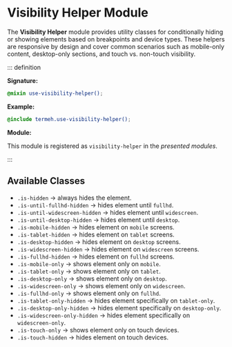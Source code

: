 # Visibility Helper Module

The **Visibility Helper** module provides utility classes for conditionally hiding or showing elements based on breakpoints and device types. These helpers are responsive by design and cover common scenarios such as mobile-only content, desktop-only sections, and touch vs. non-touch visibility.

::: definition

**Signature:**

```scss
@mixin use-visibility-helper();
```

**Example:**

```scss
@include termeh.use-visibility-helper();
```

**Module:**

This module is registered as `visibility-helper` in the _presented modules_.

:::

## Available Classes

- `.is-hidden` → always hides the element.
- `.is-until-fullhd-hidden` → hides element until `fullhd`.
- `.is-until-widescreen-hidden` → hides element until `widescreen`.
- `.is-until-desktop-hidden` → hides element until `desktop`.
- `.is-mobile-hidden` → hides element on `mobile` screens.
- `.is-tablet-hidden` → hides element on `tablet` screens.
- `.is-desktop-hidden` → hides element on `desktop` screens.
- `.is-widescreen-hidden` → hides element on `widescreen` screens.
- `.is-fullhd-hidden` → hides element on `fullhd` screens.
- `.is-mobile-only` → shows element only on `mobile`.
- `.is-tablet-only` → shows element only on `tablet`.
- `.is-desktop-only` → shows element only on `desktop`.
- `.is-widescreen-only` → shows element only on `widescreen`.
- `.is-fullhd-only` → shows element only on `fullhd`.
- `.is-tablet-only-hidden` → hides element specifically on `tablet-only`.
- `.is-desktop-only-hidden` → hides element specifically on `desktop-only`.
- `.is-widescreen-only-hidden` → hides element specifically on `widescreen-only`.
- `.is-touch-only` → shows element only on touch devices.
- `.is-touch-hidden` → hides element on touch devices.

